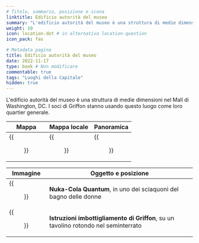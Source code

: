```yaml
---
# Titolo, sommario, posizione e icona
linktitle: Edificio autorità del museo
summary: "L'edificio autorità del museo è una struttura di medie dimensioni nel Mall di Washington, DC. I soci di Griffon stanno usando questo luogo come loro quartier generale."
weight: 10
icon: location-dot # in alternativa location-question
icon_pack: fas

# Metadata pagina
title: Edificio autorità del museo
date: 2022-11-17
type: book # Non modificare
commentable: true
tags: "Luoghi della Capitale"
hidden: true
---
```



L'edificio autorità del museo è una struttura di medie dimensioni nel Mall di Washington, DC. I soci di Griffon stanno usando questo luogo come loro quartier generale.

| Mappa                                   | Mappa locale                                  | Panoramica                          |
| --------------------------------------- | --------------------------------------------- | ----------------------------------- |
| {{<figure src="Museum_Authority_Building_map.webp">}} | {{<figure src="Museum_Authority_Building_local_map.webp">}} | {{<figure src="Museum_Authority_Building.webp">}} |

| Immagine                                             | Oggetto e posizione                                                                 |
| ---------------------------------------------------- | ----------------------------------------------------------------------------------- |
| {{<figure src="Museum_authority_ladies_room.webp">}}               | **Nuka-Cola Quantum**, in uno dei sciaquoni del bagno delle donne                   |
| {{<figure src="Museum_Authority_Bottling_instruction_disk.webp">}} | **Istruzioni imbottigliamento di Griffon**, su un tavolino rotondo nel seminterrato |